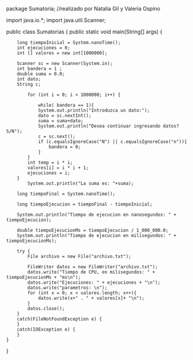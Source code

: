 package Sumatoria;
//realizado por Natalia Gil y Valeria Ospino

import java.io.*;
import java.util.Scanner;

public class Sumatorias {
    public static void main(String[] args) {
        
        long tiempoInicial = System.nanoTime();
        int ejecuciones = 0;
        int [] valores = new int[1000000];

        Scanner sc = new Scanner(System.in);
        int bandera = 1 ;
        double suma = 0.0;
        int dato;
        String c;
        
            for (int i = 0; i < 1000000; i++) {
                
                while( bandera == 1){
                System.out.println("Introduzca un dato:");
                dato = sc.nextInt();
                suma = suma+dato;
                System.out.println("Desea continuar ingresando datos? S/N");
                c = sc.next();
                if (c.equalsIgnoreCase("N") || c.equalsIgnoreCase("n")){
                    bandera = 0;
                }
            }
            int temp = i * i;
            valores[i] = i * i + 1;
            ejecuciones = i;
        }
            System.out.println("La suma es: "+suma);

        long tiempoFinal = System.nanoTime();

        long tiempoEjecucion = tiempoFinal - tiempoInicial;

        System.out.println("Tiempo de ejecucion en nanosegundos: " + tiempoEjecucion);

        double tiempoEjecucionMs = tiempoEjecucion / 1_000_000.0;
        System.out.println("Tiempo de ejecucion en milisegundos: " + tiempoEjecucionMs);

        try {
            File archivo = new File("archivo.txt");

            FileWriter datos = new FileWriter("archivo.txt");
            datos.write("Tiempo de CPU, en milisegundos: " + tiempoEjecucionMs + "ms\n");
            datos.write("Ejecuciones: " + ejecuciones + "\n");
            datos.write("parametros: \n");
            for (int x = 0; x < valores.length; x++){
                datos.write(x+" . " + valores[x]+ "\n");
            }
            datos.close();
        }
        catch(FileNotFoundException e) {
        }
        catch(IOException e) {
        }
    }
}
